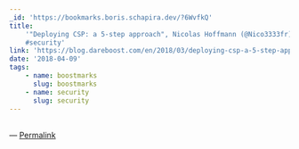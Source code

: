 ```yaml
---
_id: 'https://bookmarks.boris.schapira.dev/?6WvfkQ'
title:
    '"Deploying CSP: a 5-step approach", Nicolas Hoffmann (@Nico3333fr)
    #security'
link: 'https://blog.dareboost.com/en/2018/03/deploying-csp-a-5-step-approach/'
date: '2018-04-09'
tags:
    - name: boostmarks
      slug: boostmarks
    - name: security
      slug: security
---
```


<br>&#8212;
<a href="https://bookmarks.boris.schapira.dev/?6WvfkQ" title="Permalink">Permalink</a>
